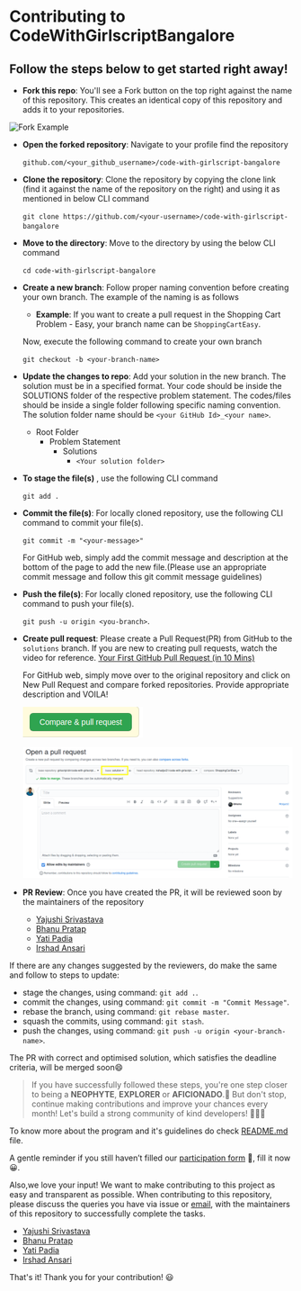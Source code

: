 # Contributing to CodeWithGirlscriptBangalore

## Follow the steps below to get started right away!

- **Fork this repo**: You'll see a Fork button on the top right against the name of this repository. This creates an identical copy of this repository and adds it to your repositories.

![Fork Example](assets/images/fork.png)

- **Open the forked repository**: Navigate to your profile find the repository

  `github.com/<your_github_username>/code-with-girlscript-bangalore`

- **Clone the repository**: Clone the repository by copying the clone link (find it against the name of the repository on the right) and using it as mentioned in below CLI command

  `git clone https://github.com/<your-username>/code-with-girlscript-bangalore`
  
- **Move to the directory**: Move to the directory by using the below CLI command
 
  `cd code-with-girlscript-bangalore`

- **Create a new branch**: Follow proper naming convention before creating your own branch. The example of the naming is as follows

    - **Example**: If you want to create a pull request in the Shopping Cart Problem - Easy, your branch name can be `ShoppingCartEasy`.
    
  Now, execute the following command to create your own branch
  
    `git checkout -b <your-branch-name>`

- **Update the changes to repo**: Add your solution in the new branch. The solution must be in a specified format. Your code should be inside the SOLUTIONS folder of the respective problem statement. The codes/files should be inside a single folder following specific naming convention. The solution folder name should be `<your GitHub Id>_<your name>`.
  - Root Folder
    - Problem Statement
      - Solutions
        - `<Your solution folder>`
- **To stage the file(s)** , use the following CLI command

  `git add .`

- **Commit the file(s)**: For locally cloned repository, use the following CLI command to commit your file(s).

  `git commit -m "<your-message>"`

  For GitHub web, simply add the commit message and description at the bottom of the page to add the new file.(Please use an appropriate commit message and follow this git commit message guidelines)
  
- **Push the file(s)**: For locally cloned repository, use the following CLI command to push your file(s).

  `git push -u origin <you-branch>`.

- **Create pull request**: Please create a Pull Request(PR) from GitHub to the `solutions` branch. If you are new to creating pull requests, watch the video for reference. [Your First GitHub Pull Request (in 10 Mins)](https://www.youtube.com/watch?v=dSl_qnWO104)

  For GitHub web, simply move over to the original repository and click on New Pull Request and compare forked repositories. Provide appropriate description and VOILA!

  ![Pull Request](assets/images/pr.png)

  ![Pull Request and Compare](assets/images/pr_compare.png)

- **PR Review**: Once you have created the PR, it will be reviewed soon by the maintainers of the repository

  - [Yajushi Srivastava](https://github.com/yajushiSri)
  - [Bhanu Pratap](https://github.com/ibhanu)
  - [Yati Padia](https://github.com/yati1998)
  - [Irshad Ansari](https://github.com/irshadjsr21)


If there are any changes suggested by the reviewers, do make the same and follow to steps to update:

- stage the changes, using command: `git add .`.
- commit the changes, using command: `git commit -m "Commit Message"`.
- rebase the branch, using command: `git rebase master`.
- squash the commits, using command: `git stash`.
- push the changes, using command: `git push -u origin <your-branch-name>`.

The PR with correct and optimised solution, which satisfies the deadline criteria, will be merged soon😄

> If you have successfully followed these steps, you're one step closer to being a **NEOPHYTE**, **EXPLORER** or **AFICIONADO**.🥳 But don't stop, continue making contributions and improve your chances every month!
> Let's build a strong community of kind developers! 👭👫👬

To know more about the program and it's guidelines do check [README.md](README.md) file.

A gentle reminder if you still haven’t filled our [participation form](https://tinyurl.com/codewithgsblr) 📃, fill it now😀.

Also,we love your input! We want to make contributing to this project as easy and transparent as possible. When contributing to this repository, please discuss the queries you have via issue or [email](mailto:girlscriptblr@gmail.com), with the maintainers of this repository to successfully complete the tasks.

- [Yajushi Srivastava](https://github.com/yajushiSri)
- [Bhanu Pratap](https://github.com/ibhanu)
- [Yati Padia](https://github.com/yati1998)
- [Irshad Ansari](https://github.com/irshadjsr21)

That's it! Thank you for your contribution! 😃
